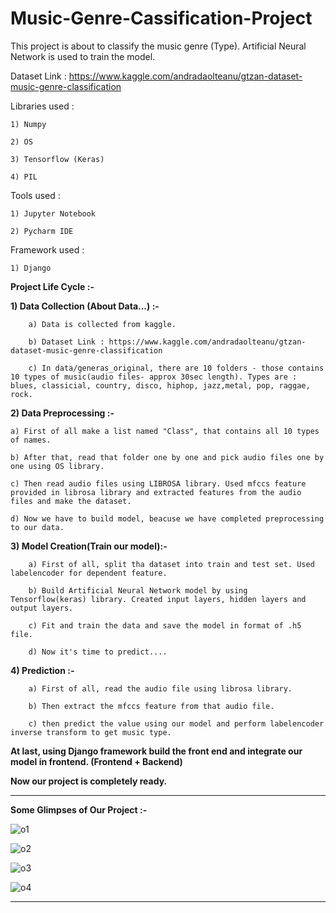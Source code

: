 # Music-Genre-Cassification-Project

This project is about to classify the music genre (Type). Artificial Neural Network is used to train the model.

Dataset Link : https://www.kaggle.com/andradaolteanu/gtzan-dataset-music-genre-classification

Libraries used :
    
    1) Numpy
    
    2) OS
    
    3) Tensorflow (Keras)
    
    4) PIL
    
    
Tools used :

    1) Jupyter Notebook
    
    2) Pycharm IDE


Framework used :

    1) Django 
    
    
    
**Project Life Cycle :-**

**1) Data Collection (About Data...) :-** 
 
        a) Data is collected from kaggle.
        
        b) Dataset Link : https://www.kaggle.com/andradaolteanu/gtzan-dataset-music-genre-classification
        
        c) In data/generas_original, there are 10 folders - those contains 10 types of music(audio files- approx 30sec length). Types are : blues, classicial, country, disco, hiphop, jazz,metal, pop, raggae, rock.
                

**2) Data Preprocessing :-**

    a) First of all make a list named "Class", that contains all 10 types of names.
    
    b) After that, read that folder one by one and pick audio files one by one using OS library.
    
    c) Then read audio files using LIBROSA library. Used mfccs feature provided in librosa library and extracted features from the audio files and make the dataset.
    
    d) Now we have to build model, beacuse we have completed preprocessing to our data.
    
    
    
**3) Model Creation(Train our model):-**

        a) First of all, split tha dataset into train and test set. Used labelencoder for dependent feature.
        
        b) Build Artificial Neural Network model by using Tensorflow(keras) library. Created input layers, hidden layers and output layers.
        
        c) Fit and train the data and save the model in format of .h5 file.
        
        d) Now it's time to predict....
        
    
 **4) Prediction :-**
    
        a) First of all, read the audio file using librosa library.
        
        b) Then extract the mfccs feature from that audio file.
        
        c) then predict the value using our model and perform labelencoder inverse transform to get music type.
        
        
 **At last, using Django framework build the front end and integrate our model in frontend.  (Frontend + Backend)**
 
 **Now our project is completely ready.**
 
 
------------------------------------------------------------------------------------------------------------

**Some Glimpses of Our Project :-**

![o1](https://user-images.githubusercontent.com/61588604/119258243-7e411a00-bbe6-11eb-8efe-bbd46f4159eb.png)

![o2](https://user-images.githubusercontent.com/61588604/119258248-81d4a100-bbe6-11eb-9f8d-c5c887eeb3e3.png)

![o3](https://user-images.githubusercontent.com/61588604/119258249-8305ce00-bbe6-11eb-85d4-38780b13e3f8.png)

![o4](https://user-images.githubusercontent.com/61588604/119258250-8305ce00-bbe6-11eb-9e08-aac50d031d2d.png)


--------------------------------------------------------------------------------------------------------------
 
